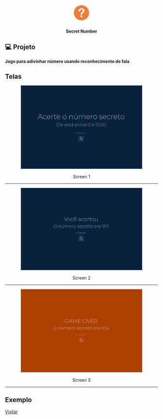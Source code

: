 <h1 align="center">
    <a href="https://andre23arruda-secret-number.vercel.app/" target="_blank">
        <img alt="Secret Number" src="./images/question.svg" width="50px" />
    </a>
</h1>

<h4 align="center">
  Secret Number
</h4>




## 💻 Projeto
**Jogo para adivinhar número usando reconhecimento de fala**

## Telas
<div align="center">
    <img alt="Screen 1" title="Screen 1" src="./images/screen_1.png" width="400px" />
</div>
<p align="center">Screen 1</p>
<hr>

<div align="center">
    <img alt="Screen 2" title="Screen 2" src="./images/screen_2.png" width="400px" />
</div>
<p align="center">Screen 2</p>
<hr>

<div align="center">
    <img alt="Screen 3" title="Screen 3" src="./images/screen_3.png" width="400px" />
</div>
<p align="center">Screen 3</p>
<hr>


## Exemplo
<a href="https://andre23arruda-secret-number.vercel.app/" target="_blank">Visitar</a>
